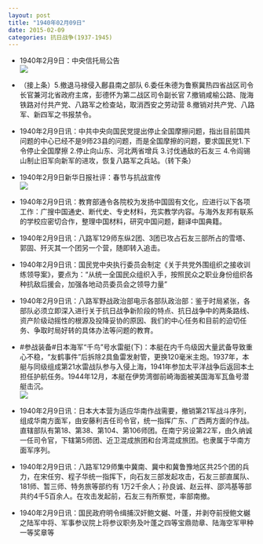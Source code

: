```yaml
---
layout: post
title: "1940年02月09日"
date: 2015-02-09
categories: 抗日战争(1937-1945)
---
```


<meta name="referrer" content="no-referrer" />

- 1940年2月9日：中央信托局公告 <br/><img src="https://ww4.sinaimg.cn/large/aca367d8jw1ep3if012ngj20tf0kdn1k.jpg" />

- （接上条）5.撤退马禄侵入鄜县南之部队 6.委任朱德为鲁察冀热四省战区司令长官兼河北省政府主席，彭德怀为第二战区司令副长官 7.撤销咸榆公路、陇海铁路对付共产党、八路军之检查站，取消西安之劳动营 8.撤销对共产党、八路军、新四军之书报禁令。 

- 1940年2月9日讯：中共中央向国民党提出停止全国摩擦问题，指出目前国共问题的中心已经不是9师23县的问题，而是全国摩擦的问题，要求国民党1.下令停止全国摩擦 2.停止向山东、河北两省增兵 3.讨伐通敌的石友三  4.令阎锡山制止旧军向新军的进攻，恢复八路军之兵站。（转下条） 

- 1940年2月9日新华日报社评：春节与抗战宣传 <br/><img src="https://ww2.sinaimg.cn/large/aca367d8jw1ep3d73vohfj211q0hidmg.jpg" />

- 1940年2月9日讯：教育部通令各院校为发扬中国固有文化，应进行以下各项工作：广搜中国通史、断代史、专史材料，充实教学内容。与海外友邦有联系的学校应密切合作，整理中国材料，研究中国问题，翻译中国典籍。 

- 1940年2月9日讯：八路军129师东纵2团、3团已攻占石友三部所占的雪塔、郭固、歼灭其一个团另一个营，随即转入追击。 

- 1940年2月9日讯：国民党中央执行委员会制定《关于共党外围组织之接收训练领导案》，要点为：“从统一全国民众组织入手，按照民众之职业身份组织各种抗敌后援会，加强各地动员委员会之领导力量” 

- 1940年2月9日讯：八路军野战政治部电示各部队政治部：鉴于时局紧张，各部队必须立即深入进行关于抗日战争新阶段的特点、抗日战争中的两条路线、资产阶级动摇性的根源及投降妥协的原因、我们的中心任务和目前的迫切任务、争取时局好转的具体办法等问题的教育。 

- #参战装备#日本海军“千鸟”号水雷艇(下)：本艇在内千鸟级因大量武备导致重心不稳，“友鹤事件”后拆除2具鱼雷发射管，更换120毫米主炮。1937年，本艇与同级组成第21水雷战队参与入侵上海，1941年参加太平洋战争后返回本土担任护航任务。1944年12月，本艇在伊势湾御前崎海面被美国海军瓦鱼号潜艇击沉。 <br/><img src="https://ww4.sinaimg.cn/large/aca367d8jw1ep2vkp3w2dj20dc0ffgo9.jpg" />

- 1940年2月9日讯：日本大本营为适应华南作战需要，撤销第21军战斗序列，组成华南方面军，由安藤利吉任司令官，统一指挥广东、广西两方面的作战。直辖部队有第18、第38、第104、第106师团。在南宁另设第22军，由久纳诚一任司令官，下辖第5师团、近卫混成旅团和台湾混成旅团。也隶属于华南方面军序列。 

- 1940年2月9日讯：八路军129师集中冀南、冀中和冀鲁豫地区共25个团的兵力，在宋任穷、程子华统一指挥下，向石友三部发起攻击，石友三部直属队、181师、暂三师、特务旅等部约有 1万2千余人；孙良诚、赵云祥、邵鸿基等部共约4千5百余人。在攻击发起前，石友三有所察觉，率部南撤。 

- 1940年2月9日讯：国民政府明令缉捕汉奸鲍文樾、叶蓬，并剥夺前授鲍文樾之陆军中将、军事参议院上将参议职务及叶蓬之四等宝鼎勋章、陆海空军甲种一等奖章等 

